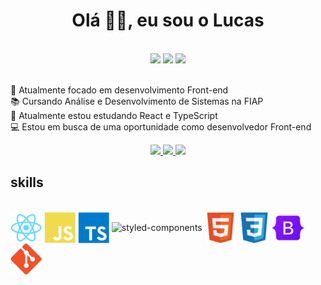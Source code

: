 

<h1 align="center">Olá 👋🏻, eu sou o Lucas</h1>

<br>

<div align="center">
  <a href="https://www.linkedin.com/in/lucas-rodrigues-perfil/" target="_blank"><img src="https://img.shields.io/badge/-LinkedIn-%230077B5?style=for-the-badge&logo=linkedin&logoColor=white" target="_blank"></a>
  <a href="https://lucasrodrigues.vercel.app/" target="_blank"><img src="https://img.shields.io/badge/-Portf%C3%B3lio-brown?style=for-the-badge&logo=true" target="_blank"></a>
  <a href = "mailto:lucascontatodev@gmail.com"><img src="https://img.shields.io/badge/-Gmail-%23333?style=for-the-badge&logo=gmail&logoColor=white" target="_blank"></a>
</div>     
  
  <br />
  
🚀 Atualmente focado em desenvolvimento Front-end  
📚 Cursando Análise e Desenvolvimento de Sistemas na FIAP  
🌱 Atualmente estou estudando React e TypeScript  
💻 Estou em busca de uma oportunidade como desenvolvedor Front-end   

<div align="center">
  <a href="https://github.com/rodrigues14">
     <img height="160em" src="https://github-readme-stats.vercel.app/api?username=rodrigues14&count_private=true&include_all_commits=true&show_icons=true&theme=tokyonight&hide_border=false&show_owner=true"/>
     <img height="160em" src="https://github-readme-stats.vercel.app/api/top-langs/?username=rodrigues14&theme=tokyonight&hide_border=false&&layout=compact"/>
    <img height="160em" src="https://streak-stats.demolab.com/?user=rodrigues14&theme=tokyonight" /> 
  </a>
</div>

<h2>skills</h2>

<div style="display: inline_block"><br>
    <img align="center" alt="react" height="50" src="https://raw.githubusercontent.com/devicons/devicon/master/icons/react/react-original.svg">
  <img align="center" alt="Js" height="50" src="https://raw.githubusercontent.com/devicons/devicon/master/icons/javascript/javascript-plain.svg">
  <img align="center" alt="TS" height="50" src="https://raw.githubusercontent.com/devicons/devicon/master/icons/typescript/typescript-plain.svg">
  <img align="center" alt="styled-components" height="50" src="https://raw.githubusercontent.com/styled-components/brand/master/styled-components.png" /> 
  <img align="center" alt="HTML" height="50" src="https://raw.githubusercontent.com/devicons/devicon/master/icons/html5/html5-original.svg">
  <img align="center" alt="CSS" height="50" src="https://raw.githubusercontent.com/devicons/devicon/master/icons/css3/css3-original.svg">
  <img align="center" alt="bootstrap" height="50" src="https://raw.githubusercontent.com/devicons/devicon/master/icons/bootstrap/bootstrap-original.svg">
  <img align="center" alt="GIT" height="50" src="https://raw.githubusercontent.com/devicons/devicon/master/icons/git/git-original.svg">
</div>
